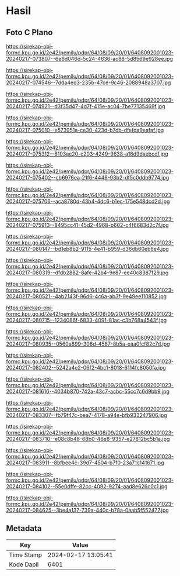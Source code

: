 # Hasil

## Foto C Plano

https://sirekap-obj-formc.kpu.go.id/2e42/pemilu/pdpr/64/08/09/20/01/6408092001023-20240217-073807--6e6d046d-5c24-4636-ac88-5d8569e928ee.jpg

https://sirekap-obj-formc.kpu.go.id/2e42/pemilu/pdpr/64/08/09/20/01/6408092001023-20240217-074546--7dda4ed3-235b-47ce-9c46-2088948a3707.jpg

https://sirekap-obj-formc.kpu.go.id/2e42/pemilu/pdpr/64/08/09/20/01/6408092001023-20240217-074921--d3f35d47-4d7f-415e-ac04-7be77135469f.jpg

https://sirekap-obj-formc.kpu.go.id/2e42/pemilu/pdpr/64/08/09/20/01/6408092001023-20240217-075010--e573951a-ce30-423d-b7db-dfefda9eafaf.jpg

https://sirekap-obj-formc.kpu.go.id/2e42/pemilu/pdpr/64/08/09/20/01/6408092001023-20240217-075312--8103ae20-c203-4249-9638-a18d9daebcdf.jpg

https://sirekap-obj-formc.kpu.go.id/2e42/pemilu/pdpr/64/08/09/20/01/6408092001023-20240217-075402--cb6976ea-21f6-4446-93b2-df5c0ddb9774.jpg

https://sirekap-obj-formc.kpu.go.id/2e42/pemilu/pdpr/64/08/09/20/01/6408092001023-20240217-075706--aca8780d-43b4-4dc6-b1ec-175e548dcd2d.jpg

https://sirekap-obj-formc.kpu.go.id/2e42/pemilu/pdpr/64/08/09/20/01/6408092001023-20240217-075913--8495cc41-45d2-4968-b602-c4f6683d2c7f.jpg

https://sirekap-obj-formc.kpu.go.id/2e42/pemilu/pdpr/64/08/09/20/01/6408092001023-20240217-080147--bd1eb8b2-9115-4e41-b959-d36db60eb8e4.jpg

https://sirekap-obj-formc.kpu.go.id/2e42/pemilu/pdpr/64/08/09/20/01/6408092001023-20240217-080319--dfdb2882-8afe-42b4-9e87-ee40c8387f29.jpg

https://sirekap-obj-formc.kpu.go.id/2e42/pemilu/pdpr/64/08/09/20/01/6408092001023-20240217-080521--4ab2143f-96d6-4c6a-ab3f-9e49ee110852.jpg

https://sirekap-obj-formc.kpu.go.id/2e42/pemilu/pdpr/64/08/09/20/01/6408092001023-20240217-080715--1234086f-6833-4091-81ac-c3b768a4543f.jpg

https://sirekap-obj-formc.kpu.go.id/2e42/pemilu/pdpr/64/08/09/20/01/6408092001023-20240217-080935--0560a899-306d-4567-8b5a-eaa0fcf82c7d.jpg

https://sirekap-obj-formc.kpu.go.id/2e42/pemilu/pdpr/64/08/09/20/01/6408092001023-20240217-082402--5242a4e2-06f2-4bc1-8018-6114fc8050fa.jpg

https://sirekap-obj-formc.kpu.go.id/2e42/pemilu/pdpr/64/08/09/20/01/6408092001023-20240217-081616--4034b870-742a-43c7-acbc-55cc7c6d9bb9.jpg

https://sirekap-obj-formc.kpu.go.id/2e42/pemilu/pdpr/64/08/09/20/01/6408092001023-20240217-083307--fb79f47c-bea7-4178-a94e-bfb933247906.jpg

https://sirekap-obj-formc.kpu.go.id/2e42/pemilu/pdpr/64/08/09/20/01/6408092001023-20240217-083710--e08c8b46-68b0-46e8-9357-e27812bc5b1a.jpg

https://sirekap-obj-formc.kpu.go.id/2e42/pemilu/pdpr/64/08/09/20/01/6408092001023-20240217-083911--8bfbee4c-39d7-4504-b7f0-23a71c141671.jpg

https://sirekap-obj-formc.kpu.go.id/2e42/pemilu/pdpr/64/08/09/20/01/6408092001023-20240217-084102--55e0dffe-82cc-4092-9274-aad8e626c0c1.jpg

https://sirekap-obj-formc.kpu.go.id/2e42/pemilu/pdpr/64/08/09/20/01/6408092001023-20240217-084625--3be4a137-739a-440c-b78a-0aab5f552477.jpg


## Metadata

| Key        | Value               |
| ---------- | ------------------- |
| Time Stamp | 2024-02-17 13:05:41 |
| Kode Dapil | 6401                |



